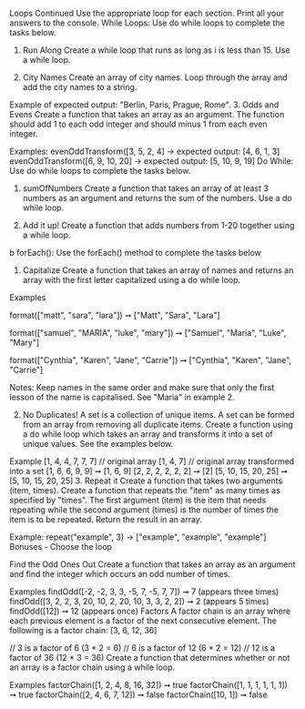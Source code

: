 Loops Continued
Use the appropriate loop for each section. Print all your answers to the console.
While Loops: Use do while loops to complete the tasks below.
1. Run Along
Create a while loop that runs as long as i is less than 15. Use a while loop.

2. City Names
Create an array of city names. Loop through the array and add the city names to a string.

Example of expected output: "Berlin, Paris, Prague, Rome".
3. Odds and Evens
Create a function that takes an array as an argument. The function should add 1 to each odd integer and should minus 1 from each even integer.

Examples:
evenOddTransform([3, 5, 2, 4] -> expected output: [4, 6, 1, 3]
evenOddTransform([6, 9, 10, 20] -> expected output: [5, 10, 9, 19]
Do While: Use do while loops to complete the tasks below.
1. sumOfNumbers
Create a function that takes an array of at least 3 numbers as an argument and returns the sum of the numbers. Use a do while loop.

2. Add it up!
Create a function that adds numbers from 1-20 together using a while loop.

b
forEach(): Use the forEach() method to complete the tasks below
1. Capitalize
Create a function that takes an array of names and returns an array with the first letter capitalized using a do while loop.

Examples

format(["matt", "sara", "lara"]) ➞ ["Matt", "Sara", "Lara"]

format(["samuel", "MARIA", "luke", "mary"]) ➞ ["Samuel", "Maria", "Luke", "Mary"]

format(["Cynthia", "Karen", "Jane", "Carrie"]) ➞ ["Cynthia", "Karen", "Jane", "Carrie"]

Notes: Keep names in the same order and make sure that only the first lesson of the name is capitalised. See "Maria" in example 2.

2. No Duplicates!
A set is a collection of unique items. A set can be formed from an array from removing all duplicate items. Create a function using a do while loop which takes an array and transforms it into a set of unique values. See the examples below.

Example
[1, 4, 4, 7, 7, 7]
// original array
[1, 4, 7]
// original array transformed into a set
[1, 6, 6, 9, 9] ➞ [1, 6, 9]
[2, 2, 2, 2, 2, 2] ➞ [2]
[5, 10, 15, 20, 25] ➞ [5, 10, 15, 20, 25]
3. Repeat it
Create a function that takes two arguments (item, times). Create a function that repeats the "item" as many times as specified by "times". The first argument (item) is the item that needs repeating while the second argument (times) is the number of times the item is to be repeated. Return the result in an array.

Example: repeat("example", 3) -> ["example", "example", "example"]
Bonuses - Choose the loop

Find the Odd Ones Out
Create a function that takes an array as an argument and find the integer which occurs an odd number of times.

Examples
findOdd([-2, -2, 3, 3, -5, 7, -5, 7, 7]) ➞ 7 (appears three times)
findOdd([3, 2, 2, 3, 20, 10, 2, 20, 10, 3, 3, 2, 2]) ➞ 2 (appears 5 times)
findOdd([12]) ➞ 12 (appears once)
Factors
A factor chain is an array where each previous element is a factor of the next consecutive element. The following is a factor chain: [3, 6, 12, 36]

// 3 is a factor of 6 (3 * 2 = 6)
// 6 is a factor of 12 (6 * 2 = 12)
// 12 is a factor of 36 (12 * 3 = 36)
Create a function that determines whether or not an array is a factor chain using a while loop.

Examples
factorChain([1, 2, 4, 8, 16, 32]) ➞ true
factorChain([1, 1, 1, 1, 1, 1]) ➞ true
factorChain([2, 4, 6, 7, 12]) ➞ false
factorChain([10, 1]) ➞ false